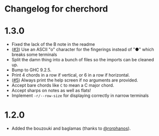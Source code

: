 # Changelog for cherchord

# 1.3.0

* Fixed the lack of the B note in the readme
* ([#3](https://github.com/DataKinds/cherchord/issues/3)) Use an ASCII "o" character for the fingerings instead of "●" which breaks some terminals 
* Split the damn thing into a bunch of files so the imports can be cleaned up.
* Bump to GHC 9.2.5.
* Print 4 chords in a row if vertical, or 6 in a row if horizontal.
* ([#5](https://github.com/DataKinds/cherchord/issues/5)) Always print the help screen if no arguments are provided.
* Accept bare chords like `C` to mean a C major chord.
* Accept sharps on notes as well as flats!
* Implement `-r/--row-size` for displaying correctly in narrow terminals

# 1.2.0

* Added the bouzouki and baglamas (thanks to [@rorphanos](https://github.com/rorphanos)).